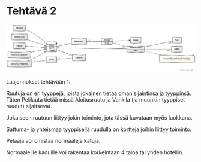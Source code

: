 # Tehtävä 2

![image](monopoli2.png)

Laajennokset tehtävään 1:

Ruutuja on eri tyyppejä, joista jokainen tietää oman sijaintinsa ja tyyppinsä. Täten Pelilauta tietää missä Aloitusruutu ja Vankila (ja muunkin tyyppiset ruudut) sijaitsevat.

Jokaiseen ruutuun liittyy jokin toiminto, jota tässä kuvataan myös luokkana.

Sattuma- ja yhteismaa tyyppisellä ruudulla on kortteja joihin liittyy toiminto.

Pelaaja voi omistaa normaaleja katuja.

Normaaleille kaduille voi rakentaa korkeintaan 4 taloa tai yhden hotellin.